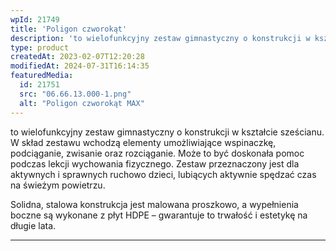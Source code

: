```yaml
---
wpId: 21749
title: 'Poligon czworokąt'
description: 'to wielofunkcyjny zestaw gimnastyczny o konstrukcji w kształcie sześcianu. W skład zestawu wchodzą elementy umożliwiające wspinaczkę, podciąganie, zwisanie oraz rozciąganie. Może to być doskonała pomoc podczas lekcji wychowania fizycznego. Zestaw przeznaczony jest dla aktywnych i sprawnych ruchowo dzieci, lubiących aktywnie spędzać czas na świeżym powietrzu. Solidna, stalowa konstrukcja jest malowana proszkowo, a wypełnienia boczne są ...'
type: product
createdAt: 2023-02-07T12:20:28
modifiedAt: 2024-07-31T16:14:35
featuredMedia:
  id: 21751
  src: "06.66.13.000-1.png"
  alt: "Poligon czworokąt MAX"
---
```



to wielofunkcyjny zestaw gimnastyczny o konstrukcji w kształcie sześcianu. W skład zestawu wchodzą elementy umożliwiające wspinaczkę, podciąganie, zwisanie oraz rozciąganie. Może to być doskonała pomoc podczas lekcji wychowania fizycznego. Zestaw przeznaczony jest dla aktywnych i sprawnych ruchowo dzieci, lubiących aktywnie spędzać czas na świeżym powietrzu.

Solidna, stalowa konstrukcja jest malowana proszkowo, a wypełnienia boczne są wykonane z płyt HDPE – gwarantuje to trwałość i estetykę na długie lata.

* * *